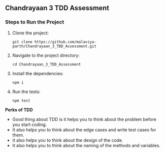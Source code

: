 ## Chandrayaan 3 TDD Assessment

### Steps to Run the Project
1. Clone the project:
    ```
    git clone https://github.com/malaviya-parth/Chandrayaan_3_TDD_Assessment.git
    ```
2. Navigate to the project directory:
    ```
    cd Chandrayaan_3_TDD_Assessment
    ```
3. Install the dependencies:
    ```
    npm i
    ```
4. Run the tests:
    ```
    npm test
    ```

**Perks of TDD**
- Good thing about TDD is it helps you to think about the problem before you start coding.
- It also helps you to think about the edge cases and write test cases for them.
- It also helps you to think about the design of the code.
- It also helps you to think about the naming of the methods and variables.